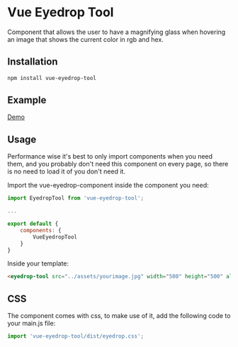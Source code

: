 # Vue Eyedrop Tool

Component that allows the user to have a magnifying glass when hovering an image that shows the current color in rgb and hex.

## Installation

```bash
npm install vue-eyedrop-tool
```

## Example

[Demo](https://vue-eyedrop-tool.netlify.com/)

## Usage

Performance wise it's best to only import components when you need them, and you probably don't need this component on every page, so there is no need to load it of you don't need it.

Import the vue-eyedrop-component inside the component you need:
```javascript
import EyedropTool from 'vue-eyedrop-tool';

...

export default {
    components: {
        VueEyedropTool
    }
}

```

Inside your template:

```html
<eyedrop-tool src="../assets/yourimage.jpg" width="500" height="500" alt="My image" color-label @color-update="doSomething"/>
```

## CSS

The component comes with css, to make use of it, add the following code to your main.js file:

```javascript
import 'vue-eyedrop-tool/dist/eyedrop.css';
```